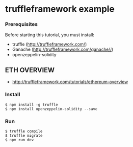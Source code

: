 # truffleframework example



### Prerequisites
Before starting this tutorial, you must install:
- truffle (http://truffleframework.com/)
- Ganache (http://truffleframework.com/ganache//)
- openzeppelin-solidity

## ETH OVERVIEW
- http://truffleframework.com/tutorials/ethereum-overview

### Install
```
$ npm install -g truffle
$ npm install openzeppelin-solidity --save

```

### Run
```
$ truffle compile
$ truffle migrate
$ npm run dev
```
